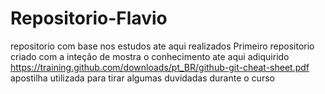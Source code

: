 # Repositorio-Flavio
repositorio com base nos estudos ate aqui realizados
Primeiro repositorio criado com a inteção de mostra o  conhecimento ate aqui adiquirido
https://training.github.com/downloads/pt_BR/github-git-cheat-sheet.pdf
apostilha  utilizada para tirar algumas duvidadas durante o curso

